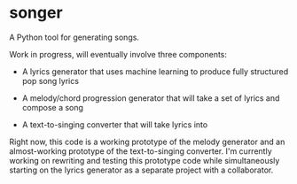 # songer

A Python tool for generating songs.

Work in progress, will eventually involve three components:

* A lyrics generator that uses machine learning to produce fully structured pop song lyrics

* A melody/chord progression generator that will take a set of lyrics and compose a song

* A text-to-singing converter that will take lyrics into 


Right now, this code is a working prototype of the melody generator and an almost-working prototype of the text-to-singing converter.  I'm currently working on rewriting and testing this prototype code while simultaneously starting on the lyrics generator as a separate project with a collaborator.

